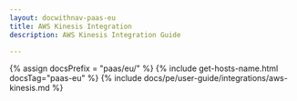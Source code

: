 ```yaml
---
layout: docwithnav-paas-eu
title: AWS Kinesis Integration
description: AWS Kinesis Integration Guide 

---
```

{% assign docsPrefix = "paas/eu/" %}
{% include get-hosts-name.html docsTag="paas-eu" %}
{% include docs/pe/user-guide/integrations/aws-kinesis.md %}
